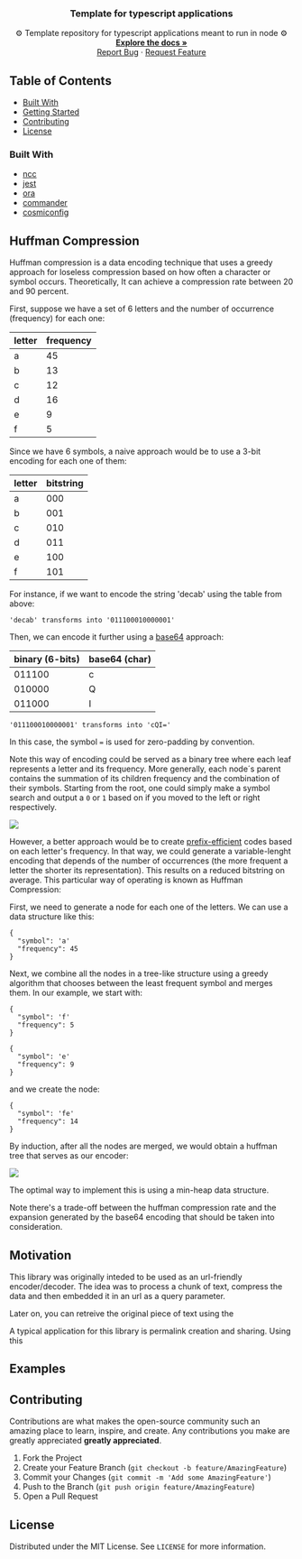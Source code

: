 <p align="center">
  <h3 align="center">Template for typescript applications</h3>

  <p align="center">
     ⚙ Template repository for typescript applications meant to run in node ⚙
    <br />
    <a href="https://github.com/gagoar/ts-node-template#table-of-contents"><strong>Explore the docs »</strong></a>
    <br />
    <a href="https://github.com/gagoar/ts-node-template/issues">Report Bug</a>
    ·
    <a href="https://github.com/gagoar/ts-node-template/issues">Request Feature</a>
  </p>
</p>

## Table of Contents

- [Built With](#built-with)
- [Getting Started](#getting-started)
- [Contributing](#contributing)
- [License](#license)

<!-- CONTRIBUTING -->

### Built With

- [ncc](https://github.com/vercel/ncc/)
- [jest](https://github.com/facebook/jest)
- [ora](https://github.com/sindresorhus/ora)
- [commander](https://github.com/tj/commander.js/)
- [cosmiconfig](https://github.com/davidtheclark/cosmiconfig)

## Huffman Compression

Huffman compression is a data encoding technique that uses a greedy approach for loseless compression based on how often a character or symbol occurs. Theoretically, It can achieve a compression rate between 20 and 90 percent.

First, suppose we have a set of 6 letters and the number of occurrence (frequency) for each one:

| letter | frequency |
| ------ | --------- |
| a      | 45        |
| b      | 13        |
| c      | 12        |
| d      | 16        |
| e      | 9         |
| f      | 5         |

Since we have 6 symbols, a naive approach would be to use a 3-bit encoding for each one of them:

| letter | bitstring |
| ------ | --------- |
| a      | 000       |
| b      | 001       |
| c      | 010       |
| d      | 011       |
| e      | 100       |
| f      | 101       |

For instance, if we want to encode the string 'decab' using the table from above:

```
'decab' transforms into '011100010000001'
```

Then, we can encode it further using a [base64](https://en.wikipedia.org/wiki/Base64) approach:

| binary (6-bits) | base64 (char) |
| --------------- | ------------- |
| 011100          | c             |
| 010000          | Q             |
| 011000          | I             |

```
'011100010000001' transforms into 'cQI='
```

In this case, the symbol `=` is used for zero-padding by convention.

Note this way of encoding could be served as a binary tree where each leaf represents a letter and its frequency. More generally, each node´s parent contains the summation of its children frequency and the combination of their symbols. Starting from the root, one could simply make a symbol search and output a `0` or `1` based on if you moved to the left or right respectively.

![](https://i.imgur.com/QM2laV5.jpg)

However, a better approach would be to create [prefix-efficient](https://en.wikipedia.org/wiki/Prefix_code) codes based on each letter's frequency. In that way, we could generate a variable-lenght encoding that depends of the number of occurrences (the more frequent a letter the shorter its representation). This results on a reduced bitstring on average. This particular way of operating is known as Huffman Compression:

First, we need to generate a node for each one of the letters. We can use a data structure like this:

```
{
  "symbol": 'a'
  "frequency": 45
}
```

Next, we combine all the nodes in a tree-like structure using a greedy algorithm that chooses between the least frequent symbol and merges them. In our example, we start with:

```
{
  "symbol": 'f'
  "frequency": 5
}

{
  "symbol": 'e'
  "frequency": 9
}
```

and we create the node:

```
{
  "symbol": 'fe'
  "frequency": 14
}
```

By induction, after all the nodes are merged, we would obtain a huffman tree that serves as our encoder:

![](https://i.imgur.com/roKnNFS.jpg)

The optimal way to implement this is using a min-heap data structure.

Note there's a trade-off between the huffman compression rate and the expansion generated by the base64 encoding that should be taken into consideration.

## Motivation

This library was originally inteded to be used as an url-friendly encoder/decoder. The idea was to process a chunk of text, compress the data and then embedded it in an url as a query parameter.

Later on, you can retreive the original piece of text using the

A typical application for this library is permalink creation and sharing. Using this

## Examples

## Contributing

Contributions are what makes the open-source community such an amazing place to learn, inspire, and create. Any contributions you make are greatly appreciated **greatly appreciated**.

1. Fork the Project
2. Create your Feature Branch (`git checkout -b feature/AmazingFeature`)
3. Commit your Changes (`git commit -m 'Add some AmazingFeature'`)
4. Push to the Branch (`git push origin feature/AmazingFeature`)
5. Open a Pull Request

<!-- LICENSE -->

## License

Distributed under the MIT License. See `LICENSE` for more information.
